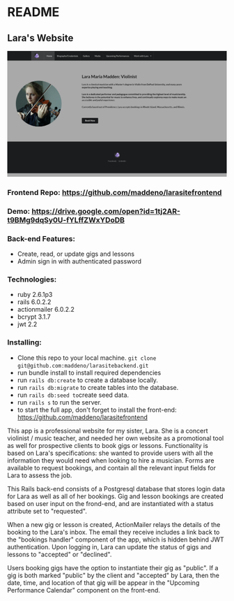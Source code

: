 # README

## Lara's Website

![](images/larasite-screenshot.png)


### Frontend Repo: https://github.com/maddeno/larasitefrontend

### Demo: https://drive.google.com/open?id=1tj2AR-t9BMg9dqSy0U-fYLffZWxYDoDB

### Back-end Features:
  - Create, read, or update gigs and lessons  
  - Admin sign in with authenticated password

### Technologies:
  - ruby 2.6.1p3
  - rails 6.0.2.2
  - actionmailer 6.0.2.2
  - bcrypt 3.1.7
  - jwt 2.2

### Installing:
  - Clone this repo to your local machine. ```git clone git@github.com:maddeno/larasitebackend.git```
  - run bundle install to install required dependencies
  - run ```rails db:create``` to create a database locally.
  - run ```rails db:migrate``` to create tables into the database.
  - run ```rails db:seed to```create seed data.
  - run ```rails s``` to run the server.
  - to start the full app, don't forget to install the front-end: https://github.com/maddeno/larasitefrontend


This app is a professional website for my sister, Lara. She is a concert violinist / music teacher, and needed her own website as a promotional tool as well for prospective clients to book gigs or lessons. Functionality is based on Lara's specifications: she wanted to provide users with all the information they would need when looking to hire a musician. Forms are available to request bookings, and contain all the relevant input fields for Lara to assess the job. 

This Rails back-end consists of a Postgresql database that stores login data for Lara as well as all of her bookings. Gig and lesson bookings are created based on user input on the frond-end, and are instantiated with a status attribute set to "requested".

When a new gig or lesson is created, ActionMailer relays the details of the booking to the Lara's inbox. The email they receive includes a link back to the "bookings handler" component of the app, which is hidden behind JWT authentication. Upon logging in, Lara can update the status of gigs and lessons to "accepted" or "declined".

Users booking gigs have the option to instantiate their gig as "public". If a gig is both marked "public" by the client and "accepted" by Lara, then the date, time, and location of that gig will be appear in the "Upcoming Performance Calendar" component on the front-end. 
